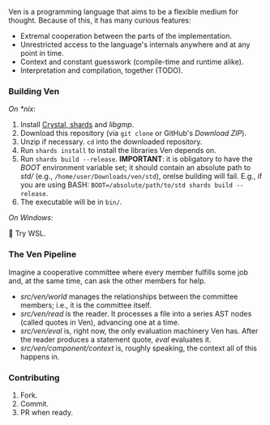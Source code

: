 Ven is a programming language that aims to be a flexible medium for thought.
Because of this, it has many curious features:

* Extremal cooperation between the parts of the implementation.
* Unrestricted access to the language's internals anywhere and at any point in time.
* Context and constant guesswork (compile-time and runtime alike).
* Interpretation and compilation, together (TODO).

### Building Ven

*On \*nix*:

1. Install [Crystal, shards](https://crystal-lang.org/install/) and *libgmp*.
2. Download this repository (via `git clone` or GitHub's *Download ZIP*).
3. Unzip if necessary. `cd` into the downloaded repository.
4. Run `shards install` to install the libraries Ven depends on.
5. Run `shards build --release`. **IMPORTANT**: it is obligatory
   to have the *BOOT* environment variable set; it should contain
   an absolute path to *std/* (e.g., `/home/user/Downloads/ven/std`),
   orelse building will fail. E.g., if you are using BASH:
   `BOOT=/absolute/path/to/std shards build --release`.
6. The executable will be in `bin/`.

*On Windows*:

:no_good: Try WSL.

### The Ven Pipeline

Imagine a cooperative committee where every member fulfills
some job and, at the same time, can ask the other members for
help.

+ *src/ven/world* manages the relationships between the committee
  members; i.e., it is the committee itself.
+ *src/ven/read* is the reader. It processes a file into a series
  AST nodes (called quotes in Ven), advancing one at a time.
+ *src/ven/eval* is, right now, the only evaluation machinery Ven has.
  After the reader produces a statement quote, *eval* evaluates it.
+ *src/ven/component/context* is, roughly speaking, the context all
  of this happens in.

### Contributing

1. Fork.
2. Commit.
3. PR when ready.
